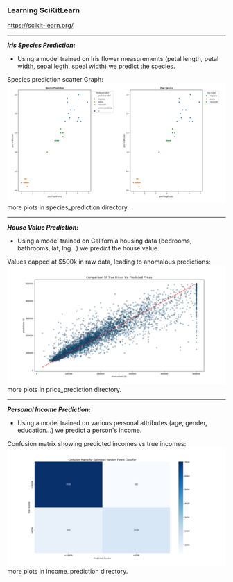 ### Learning SciKitLearn

https://scikit-learn.org/

---

**_Iris Species Prediction:_**

- Using a model trained on Iris flower measurements (petal length, petal width, sepal legth, speal width) we predict the
  species.

Species prediction scatter Graph:
![prediction.png](LearningSciKitLearn/SpeciesPrediction/prediction.png)
more plots in species_prediction directory.

---

**_House Value Prediction:_**

- Using a model trained on California housing data (bedrooms, bathrooms, lat, lng...) we predict the house value.

Values capped at $500k in raw data, leading to anomalous predictions:
![predictions_scatter](LearningSciKitLearn/PricePrediction/predictions_scatter.png)
more plots in price_prediction directory.

---

**_Personal Income Prediction:_**

- Using a model trained on various personal attributes (age, gender, education...) we predict a person's income.

Confusion matrix showing predicted incomes vs true incomes:
![income_matrix](LearningSciKitLearn/IncomePrediction/income_matrix.png)
more plots in income_prediction directory.